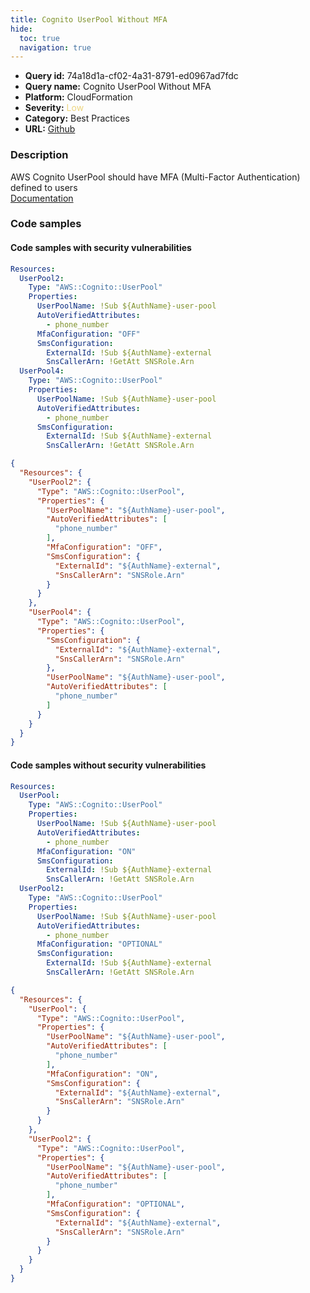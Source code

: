 ```yaml
---
title: Cognito UserPool Without MFA
hide:
  toc: true
  navigation: true
---
```


<style>
  .highlight .hll {
    background-color: #ff171742;
  }
  .md-content {
    max-width: 1100px;
    margin: 0 auto;
  }
</style>

-   **Query id:** 74a18d1a-cf02-4a31-8791-ed0967ad7fdc
-   **Query name:** Cognito UserPool Without MFA
-   **Platform:** CloudFormation
-   **Severity:** <span style="color:#edd57e">Low</span>
-   **Category:** Best Practices
-   **URL:** [Github](https://github.com/Checkmarx/kics/tree/master/assets/queries/cloudFormation/aws/cognito_userpool_without_mfa)

### Description
AWS Cognito UserPool should have MFA (Multi-Factor Authentication) defined to users<br>
[Documentation](https://docs.aws.amazon.com/AWSCloudFormation/latest/UserGuide/aws-resource-cognito-userpool.html)

### Code samples
#### Code samples with security vulnerabilities
```yaml title="Positive test num. 1 - yaml file" hl_lines="8 14"
Resources:
  UserPool2:
    Type: "AWS::Cognito::UserPool"
    Properties:
      UserPoolName: !Sub ${AuthName}-user-pool
      AutoVerifiedAttributes:
        - phone_number
      MfaConfiguration: "OFF"
      SmsConfiguration:
        ExternalId: !Sub ${AuthName}-external
        SnsCallerArn: !GetAtt SNSRole.Arn
  UserPool4:
    Type: "AWS::Cognito::UserPool"
    Properties:
      UserPoolName: !Sub ${AuthName}-user-pool
      AutoVerifiedAttributes:
        - phone_number
      SmsConfiguration:
        ExternalId: !Sub ${AuthName}-external
        SnsCallerArn: !GetAtt SNSRole.Arn
```
```json title="Positive test num. 2 - json file" hl_lines="10 19"
{
  "Resources": {
    "UserPool2": {
      "Type": "AWS::Cognito::UserPool",
      "Properties": {
        "UserPoolName": "${AuthName}-user-pool",
        "AutoVerifiedAttributes": [
          "phone_number"
        ],
        "MfaConfiguration": "OFF",
        "SmsConfiguration": {
          "ExternalId": "${AuthName}-external",
          "SnsCallerArn": "SNSRole.Arn"
        }
      }
    },
    "UserPool4": {
      "Type": "AWS::Cognito::UserPool",
      "Properties": {
        "SmsConfiguration": {
          "ExternalId": "${AuthName}-external",
          "SnsCallerArn": "SNSRole.Arn"
        },
        "UserPoolName": "${AuthName}-user-pool",
        "AutoVerifiedAttributes": [
          "phone_number"
        ]
      }
    }
  }
}

```


#### Code samples without security vulnerabilities
```yaml title="Negative test num. 1 - yaml file"
Resources:
  UserPool:
    Type: "AWS::Cognito::UserPool"
    Properties:
      UserPoolName: !Sub ${AuthName}-user-pool
      AutoVerifiedAttributes:
        - phone_number
      MfaConfiguration: "ON"
      SmsConfiguration:
        ExternalId: !Sub ${AuthName}-external
        SnsCallerArn: !GetAtt SNSRole.Arn
  UserPool2:
    Type: "AWS::Cognito::UserPool"
    Properties:
      UserPoolName: !Sub ${AuthName}-user-pool
      AutoVerifiedAttributes:
        - phone_number
      MfaConfiguration: "OPTIONAL"
      SmsConfiguration:
        ExternalId: !Sub ${AuthName}-external
        SnsCallerArn: !GetAtt SNSRole.Arn
```
```json title="Negative test num. 2 - json file"
{
  "Resources": {
    "UserPool": {
      "Type": "AWS::Cognito::UserPool",
      "Properties": {
        "UserPoolName": "${AuthName}-user-pool",
        "AutoVerifiedAttributes": [
          "phone_number"
        ],
        "MfaConfiguration": "ON",
        "SmsConfiguration": {
          "ExternalId": "${AuthName}-external",
          "SnsCallerArn": "SNSRole.Arn"
        }
      }
    },
    "UserPool2": {
      "Type": "AWS::Cognito::UserPool",
      "Properties": {
        "UserPoolName": "${AuthName}-user-pool",
        "AutoVerifiedAttributes": [
          "phone_number"
        ],
        "MfaConfiguration": "OPTIONAL",
        "SmsConfiguration": {
          "ExternalId": "${AuthName}-external",
          "SnsCallerArn": "SNSRole.Arn"
        }
      }
    }
  }
}

```
